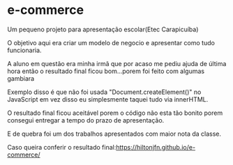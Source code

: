 # e-commerce

Um pequeno projeto para apresentação escolar(Etec Carapicuíba)

O objetivo aqui era criar um modelo de negocio e apresentar como tudo funcionaria.

A aluno em questão era minha irmã que por acaso me pediu ajuda de última hora então o resultado final ficou bom...porem foi feito com algumas gambiara

Exemplo disso é que não foi usada "Document.createElement()" no JavaScript em vez disso eu simplesmente taquei tudo via innerHTML.

O resultado final ficou aceitável porem o código não esta tão bonito porem consegui entregar a tempo do prazo de apresentação.

E de quebra foi um dos trabalhos apresentados com maior nota da classe.

Caso queira conferir o resultado final:https://hiltonjfn.github.io/e-commerce/
